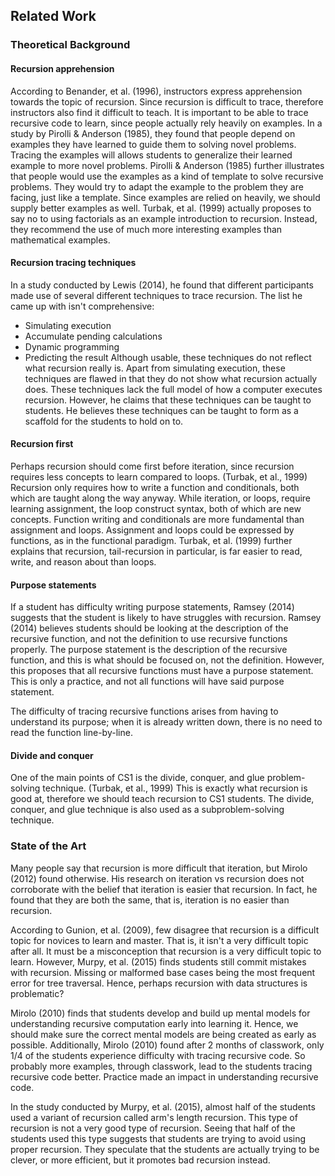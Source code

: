 ## Related Work

### Theoretical Background

#### Recursion apprehension
 
According to Benander, et al. (1996), instructors express apprehension towards the topic of recursion.
Since recursion is difficult to trace, therefore instructors also find it difficult to teach.
It is important to be able to trace recursive code to learn, since people actually rely heavily on examples.
In a study by Pirolli & Anderson (1985), they found that people depend on examples they have learned to guide them to solving novel problems.
Tracing the examples will allows students to generalize their learned example to more novel problems.
Pirolli & Anderson (1985) further illustrates that people would use the examples as a kind of template to solve recursive problems.
They would try to adapt the example to the problem they are facing, just like a template.
Since examples are relied on heavily, we should supply better examples as well.
Turbak, et al. (1999) actually proposes to say no to using factorials as an example introduction to recursion.
Instead, they recommend the use of much more interesting examples than mathematical examples.
 
#### Recursion tracing techniques
 
In a study conducted by Lewis (2014), he found that different participants made use of several different techniques to trace recursion.
The list he came up with isn't comprehensive:
- Simulating execution
- Accumulate pending calculations
- Dynamic programming
- Predicting the result
Although usable, these techniques do not reflect what recursion really is.
Apart from simulating execution, these techniques are flawed in that they do not show what recursion actually does.
These techniques lack the full model of how a computer executes recursion.
However, he claims that these techniques can be taught to students.
He believes these techniques can be taught to form as a scaffold for the students to hold on to.
 
#### Recursion first 
 
Perhaps recursion should come first before iteration, since recursion requires less concepts to learn compared to loops. (Turbak, et al., 1999)
Recursion only requires how to write a function and conditionals, both which are taught along the way anyway.
While iteration, or loops, require learning assignment, the loop construct syntax, both of which are new concepts.
Function writing and conditionals are more fundamental than assignment and loops.
Assignment and loops could be expressed by functions, as in the functional paradigm.
Turbak, et al. (1999) further explains that recursion, tail-recursion in particular, is far easier to read, write, and reason about than loops.
 
#### Purpose statements
 
If a student has difficulty writing purpose statements, Ramsey (2014) suggests that the student is likely to have struggles with recursion.
Ramsey (2014) believes students should be looking at the description of the recursive function, and not the definition to use recursive functions properly.
The purpose statement is the description of the recursive function, and this is what should be focused on, not the definition.
However, this proposes that all recursive functions must have a purpose statement.
This is only a practice, and not all functions will have said purpose statement.
 
The difficulty of tracing recursive functions arises from having to understand its purpose; when it is already written down, there is no need to read the function line-by-line.
 
#### Divide and conquer
 
One of the main points of CS1 is the divide, conquer, and glue problem-solving technique. (Turbak, et al., 1999)
This is exactly what recursion is good at, therefore we should teach recursion to CS1 students.
The divide, conquer, and glue technique is also used as a subproblem-solving technique.

### State of the Art

Many people say that recursion is more difficult that iteration, but Mirolo (2012) found otherwise.
His research on iteration vs recursion does not corroborate with the belief that iteration is easier that recursion.
In fact, he found that they are both the same, that is, iteration is no easier than recursion.
 
According to Gunion, et al. (2009), few disagree that recursion is a difficult topic for novices to learn and master.
That is, it isn't a very difficult topic after all.
It must be a misconception that recursion is a very difficult topic to learn.
However, Murpy, et al. (2015) finds students still commit mistakes with recursion.
Missing or malformed base cases being the most frequent error for tree traversal.
Hence, perhaps recursion with data structures is problematic?
 
Mirolo (2010) finds that students develop and build up mental models for understanding recursive computation early into learning it.
Hence, we should make sure the correct mental models are being created as early as possible.
Additionally, Mirolo (2010) found after 2 months of classwork, only 1/4 of the students experience difficulty with tracing recursive code.
So probably more examples, through classwork, lead to the students tracing recursive code better.
Practice made an impact in understanding recursive code.
 
In the study conducted by Murpy, et al. (2015), almost half of the students used a variant of recursion called arm's length recursion.
This type of recursion is not a very good type of recursion.
Seeing that half of the students used this type suggests that students are trying to avoid using proper recursion.
They speculate that the students are actually trying to be clever, or more efficient, but it promotes bad recursion instead.
